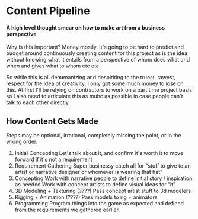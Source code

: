 # Content Pipeline

#### A high level thought smear on how to make art from a business perspective

Why is this important? Money mostly. It's going to be hard to predict and budget around continuously creating content for this project as is the idea without knowing what it entails from a perspective of whom does what and when and gives what to whom etc etc.

So while this is all dehumanizing and despiriting to the truest, rawest, respect for the idea of creativity, I only got some much money to lose on this. At first I'll be relying on contractors to work on a part time project basis so I also need to articulate this as muhc as possible in case people can't talk to each other directly.

## How Content Gets Made

Steps may be optional, irrational, completely missing the point, or in the wrong order.

1. Initial Concepting
  Let's talk about it, and confirm it's worth it to move forward if it's not a requirement
1. Requirement Gathering
  Super businessy catch all for "stuff to give to an artist or narrative designer or whomever is wearing that hat"
1. Concepting
  Work with narrative people to define initial story / inspiration as needed
  Work with concept artists to define visual ideas for "it"
1. 3D Modeling + Texturing (????)
  Pass concept artist stuff to 3d modelers
1. Rigging + Animation (????)
  Pass models to rig + animators
1. Programming
  Program things into the game as expected and defined from the requirements we gathered earlier.
